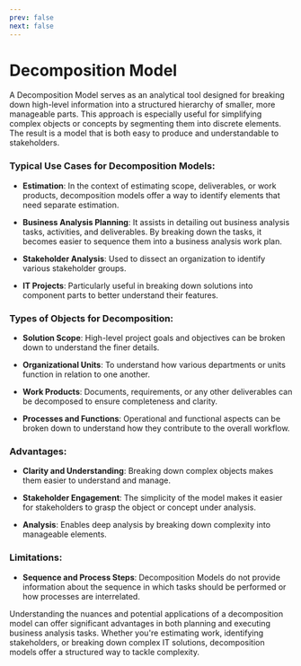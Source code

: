 ```yaml
---
prev: false
next: false
---
```


# Decomposition Model

A Decomposition Model serves as an analytical tool designed for breaking down high-level information into a structured hierarchy of smaller, more manageable parts. This approach is especially useful for simplifying complex objects or concepts by segmenting them into discrete elements. The result is a model that is both easy to produce and understandable to stakeholders.

### Typical Use Cases for Decomposition Models:

- **Estimation**: In the context of estimating scope, deliverables, or work products, decomposition models offer a way to identify elements that need separate estimation.

- **Business Analysis Planning**: It assists in detailing out business analysis tasks, activities, and deliverables. By breaking down the tasks, it becomes easier to sequence them into a business analysis work plan.

- **Stakeholder Analysis**: Used to dissect an organization to identify various stakeholder groups.

- **IT Projects**: Particularly useful in breaking down solutions into component parts to better understand their features.

### Types of Objects for Decomposition:

- **Solution Scope**: High-level project goals and objectives can be broken down to understand the finer details.

- **Organizational Units**: To understand how various departments or units function in relation to one another.

- **Work Products**: Documents, requirements, or any other deliverables can be decomposed to ensure completeness and clarity.

- **Processes and Functions**: Operational and functional aspects can be broken down to understand how they contribute to the overall workflow.

### Advantages:

- **Clarity and Understanding**: Breaking down complex objects makes them easier to understand and manage.

- **Stakeholder Engagement**: The simplicity of the model makes it easier for stakeholders to grasp the object or concept under analysis.

- **Analysis**: Enables deep analysis by breaking down complexity into manageable elements.

### Limitations:

- **Sequence and Process Steps**: Decomposition Models do not provide information about the sequence in which tasks should be performed or how processes are interrelated.

Understanding the nuances and potential applications of a decomposition model can offer significant advantages in both planning and executing business analysis tasks. Whether you're estimating work, identifying stakeholders, or breaking down complex IT solutions, decomposition models offer a structured way to tackle complexity.

